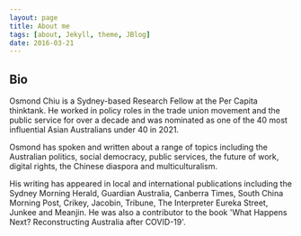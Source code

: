 ```yaml
---
layout: page
title: About me
tags: [about, Jekyll, theme, JBlog]
date: 2016-03-21
---
```


## Bio

Osmond Chiu is a Sydney-based Research Fellow at the Per Capita thinktank. He worked in policy roles in the trade union movement and the public service for over a decade and was nominated as one of the 40 most influential Asian Australians under 40 in 2021.

Osmond has spoken and written about a range of topics including the Australian politics, social democracy, public services, the future of work, digital rights, the Chinese diaspora and multiculturalism. 

His writing has appeared in local and international publications including the Sydney Morning Herald, Guardian Australia, Canberra Times, South China Morning Post, Crikey, Jacobin, Tribune, The Interpreter Eureka Street, Junkee and Meanjin. He was also a contributor to the book 'What Happens Next? Reconstructing Australia after COVID-19'.
